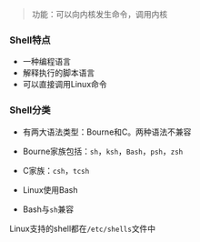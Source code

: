 > 功能：可以向内核发生命令，调用内核



### Shell特点

- 一种编程语言
- 解释执行的脚本语言
- 可以直接调用Linux命令



### Shell分类

- 有两大语法类型：Bourne和C。两种语法不兼容
- Bourne家族包括：`sh`，`ksh`，`Bash`，`psh`，`zsh`
- C家族：`csh`，`tcsh`

- Linux使用Bash
- Bash与`sh`兼容



Linux支持的shell都在`/etc/shells`文件中

## 